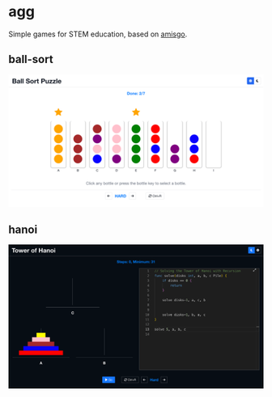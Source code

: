 # agg
Simple games for STEM education, based on [amisgo](https://github.com/zrcoder/amisgo).

## ball-sort

![ball-sort](ball-sort.png)

## hanoi

![hanoi](hanoi.png)